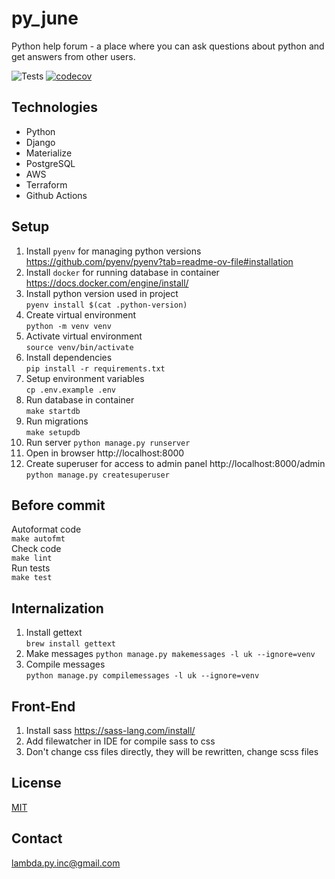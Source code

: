 # py_june

Python help forum - a place where you can ask questions about python and get answers
from other users.

![Tests](https://github.com/acman/py_june/actions/workflows/ci.yml/badge.svg)
[![codecov](https://codecov.io/gh/acman/py_june/branch/main/graph/badge.svg)](https://codecov.io/gh/acman/py_june)

## Technologies

* Python
* Django
* Materialize
* PostgreSQL
* AWS
* Terraform
* Github Actions

## Setup

1. Install `pyenv` for managing python versions https://github.com/pyenv/pyenv?tab=readme-ov-file#installation
1. Install `docker` for running database in container https://docs.docker.com/engine/install/
1. Install python version used in project  
   `pyenv install $(cat .python-version)`
1. Create virtual environment  
   `python -m venv venv`
1. Activate virtual environment  
   `source venv/bin/activate`
1. Install dependencies  
   `pip install -r requirements.txt`
1. Setup environment variables  
   `cp .env.example .env`
1. Run database in container  
   `make startdb`
1. Run migrations  
   `make setupdb`
1. Run server
   `python manage.py runserver`
1. Open in browser http://localhost:8000
1. Create superuser for access to admin panel http://localhost:8000/admin  
   `python manage.py createsuperuser`

## Before commit

Autoformat code  
`make autofmt`  
Check code  
`make lint`   
Run tests  
`make test`

## Internalization

1. Install gettext  
   `brew install gettext`
2. Make messages
   `python manage.py makemessages -l uk --ignore=venv`
3. Compile messages  
   `python manage.py compilemessages -l uk --ignore=venv`

## Front-End
1. Install sass https://sass-lang.com/install/
2. Add filewatcher in IDE for compile sass to css
3. Don't change css files directly, they will be rewritten, change scss files

## License

[MIT](https://choosealicense.com/licenses/mit/)

## Contact

lambda.py.inc@gmail.com
